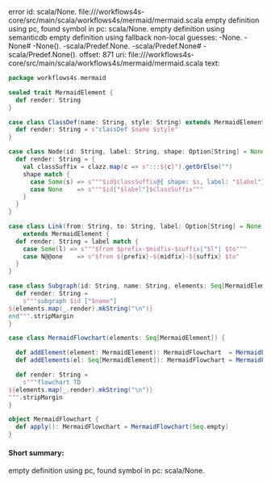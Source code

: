 error id: scala/None.
file://<WORKSPACE>/workflows4s-core/src/main/scala/workflows4s/mermaid/mermaid.scala
empty definition using pc, found symbol in pc: scala/None.
empty definition using semanticdb
empty definition using fallback
non-local guesses:
	 -None.
	 -None#
	 -None().
	 -scala/Predef.None.
	 -scala/Predef.None#
	 -scala/Predef.None().
offset: 871
uri: file://<WORKSPACE>/workflows4s-core/src/main/scala/workflows4s/mermaid/mermaid.scala
text:
```scala
package workflows4s.mermaid

sealed trait MermaidElement {
  def render: String
}

case class ClassDef(name: String, style: String) extends MermaidElement {
  def render: String = s"classDef $name $style"
}

case class Node(id: String, label: String, shape: Option[String] = None, clazz: Option[String] = None) extends MermaidElement {
  def render: String = {
    val classSuffix = clazz.map(c => s":::${c}").getOrElse("")
    shape match {
      case Some(s) => s"""$id$classSuffix@{ shape: $s, label: "$label"}"""
      case None    => s"""$id["$label"]$classSuffix"""
    }
  }
}

case class Link(from: String, to: String, label: Option[String] = None, prefix: "" | "x" = "", suffix: ">" | "x" = ">", midfix: "." | "" = "")
    extends MermaidElement {
  def render: String = label match {
    case Some(l) => s"""$from $prefix-$midfix-$suffix|"$l"| $to"""
    case N@@one    => s"$from ${prefix}-${midfix}-${suffix} $to"
  }
}

case class Subgraph(id: String, name: String, elements: Seq[MermaidElement]) extends MermaidElement {
  def render: String =
    s"""subgraph $id ["$name"]
${elements.map(_.render).mkString("\n")}
end""".stripMargin
}

case class MermaidFlowchart(elements: Seq[MermaidElement]) {

  def addElement(element: MermaidElement): MermaidFlowchart  = MermaidFlowchart(elements :+ element)
  def addElements(el: Seq[MermaidElement]): MermaidFlowchart = MermaidFlowchart(elements ++ el)

  def render: String =
    s"""flowchart TD
${elements.map(_.render).mkString("\n")}
""".stripMargin
}

object MermaidFlowchart {
  def apply(): MermaidFlowchart = MermaidFlowchart(Seq.empty)
}

```


#### Short summary: 

empty definition using pc, found symbol in pc: scala/None.